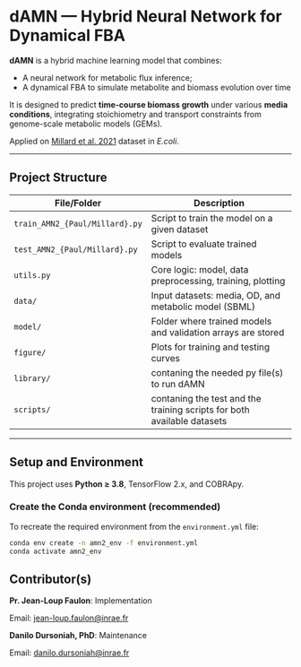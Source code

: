 # dAMN — Hybrid Neural Network for Dynamical FBA

**dAMN** is a hybrid machine learning model that combines:
- A neural network for metabolic flux inference;
- A dynamical FBA to simulate metabolite and biomass evolution over time

It is designed to predict **time-course biomass growth** under various **media conditions**, integrating stoichiometry and transport constraints from genome-scale metabolic models (GEMs).

Applied on [Millard et al. 2021](https://elifesciences.org/articles/63661) dataset in *E.coli*.

---

## Project Structure

| File/Folder            | Description |
|------------------------|-------------|
| `train_AMN2_{Paul/Millard}.py`   | Script to train the model on a given dataset |
| `test_AMN2_{Paul/Millard}.py`    | Script to evaluate trained models |
| `utils.py`             | Core logic: model, data preprocessing, training, plotting |
| `data/`                | Input datasets: media, OD, and metabolic model (SBML) |
| `model/`               | Folder where trained models and validation arrays are stored |
| `figure/`              | Plots for training and testing curves |
|`library/` | contaning the needed py file(s) to run dAMN |
|`scripts/` | contaning the test and the training scripts for both available datasets|

---

## Setup and Environment

This project uses **Python ≥ 3.8**, TensorFlow 2.x, and COBRApy.

### Create the Conda environment (recommended)
To recreate the required environment from the `environment.yml` file:

```bash
conda env create -n amn2_env -f environment.yml
conda activate amn2_env
```

## Contributor(s)
**Pr. Jean-Loup Faulon**: Implementation

Email: jean-loup.faulon@inrae.fr

**Danilo Dursoniah, PhD**: Maintenance

Email: danilo.dursoniah@inrae.fr
